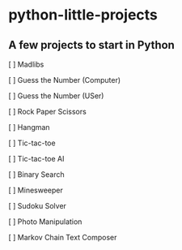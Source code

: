 # python-little-projects
## A few projects to start in Python

[ ] Madlibs

[ ] Guess the Number (Computer)

[ ] Guess the Number (USer)

[ ] Rock Paper Scissors

[ ] Hangman

[ ] Tic-tac-toe

[ ] Tic-tac-toe AI

[ ] Binary Search

[ ] Minesweeper

[ ] Sudoku Solver

[ ] Photo Manipulation

[ ] Markov Chain Text Composer

